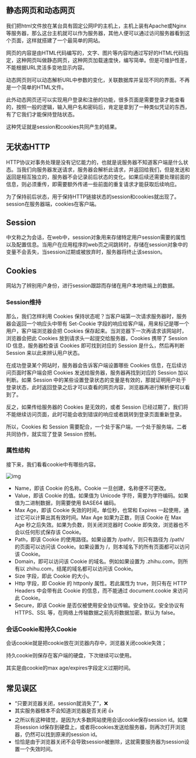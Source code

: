 ## 静态网页和动态网页

我们把html文件放在某台具有固定公网IP的主机上，主机上装有Apache或Nginx等服务器，那么这台主机就可以作为服务器，其他人便可以通过访问服务器看到这个页面，这样就搭建了一个最简单的网站。

网页的内容是由HTML代码编写的，文字、图片等内容均通过写好的HTML代码指定，这种网页叫做静态网页，这种网页加载速度快，编写简单。但是可维护性差，不能根据URL灵活多变地显示内容。

动态网页则可以动态解析URL中参数的变化，关联数据库并呈现不同的界面。不再是一个简单的HTML文件。

此外动态网页还可以实现用户登录和注册的功能，很多页面是需要登录才能查看的，按照一般的逻辑，输入用户名和密码后，肯定是拿到了一种类似凭证的东西，有了它我们才能保持登陆状态。

这种凭证就是session和cookies共同产生的结果。

## 无状态HTTP

HTTP协议对事务处理是没有记忆能力的，也就是说服务器不知道客户端是什么状态。当我们向服务器发送请求，服务器会解析此请求，并返回给我们，但是发送和返回是相互独立的，服务器不会记录前后状态的变化。如果后续还需要处理前面的信息，则必须重传，即需要额外传递一些前面的重复请求才能获取后续响应。

为了保持前后状态，用于保持HTTP链接状态的session和cookies就出现了。session在服务器端，cookies在客户端。

## Session

中文称之为会话，在web中，session对象用来存储特定用户session需要的属性以及配置信息。当用户在应用程序的web页之间跳转时，存储在session对象中的变量不会丢失，当session过期或被放弃时，服务器将终止该session。

## Cookies

网站为了辨别用户身份，进行session跟踪而存储在用户本地终端上的数据。

### Session维持

那么，我们怎样利用 Cookies 保持状态呢？当客户端第一次请求服务器时，服务器会返回一个响应头中带有 Set-Cookie 字段的响应给客户端，用来标记是哪一个用户，客户端浏览器会把 Cookies 保存起来。当浏览器下一次再请求该网站时，浏览器会把此 Cookies 放到请求头一起提交给服务器，Cookies 携带了 Session ID 信息，服务器检查该 Cookies 即可找到对应的 Session 是什么，然后再判断 Session 来以此来辨认用户状态。

在成功登录某个网站时，服务器会告诉客户端设置哪些 Cookies 信息，在后续访问页面时客户端会把 Cookies 发送给服务器，服务器再找到对应的 Session 加以判断。如果 Session 中的某些设置登录状态的变量是有效的，那就证明用户处于登录状态，此时返回登录之后才可以查看的网页内容，浏览器再进行解析便可以看到了。

反之，如果传给服务器的 Cookies 是无效的，或者 Session 已经过期了，我们将不能继续访问页面，此时可能会收到错误的响应或者跳转到登录页面重新登录。

所以，Cookies 和 Session 需要配合，一个处于客户端，一个处于服务端，二者共同协作，就实现了登录 Session 控制。

### 属性结构

接下来，我们看看cookie中有哪些内容。

![img](https://s0.lgstatic.com/i/image3/M01/6E/54/CgpOIF5fSryAMaivAANBRdQDiCI200.jpg)

- Name，即该 Cookie 的名称。Cookie 一旦创建，名称便不可更改。
- Value，即该 Cookie 的值。如果值为 Unicode 字符，需要为字符编码。如果值为二进制数据，则需要使用 BASE64 编码。
- Max Age，即该 Cookie 失效的时间，单位秒，也常和 Expires 一起使用，通过它可以计算出其有效时间。Max Age 如果为正数，则该 Cookie 在 Max Age 秒之后失效。如果为负数，则关闭浏览器时 Cookie 即失效，浏览器也不会以任何形式保存该 Cookie。
- Path，即该 Cookie 的使用路径。如果设置为 /path/，则只有路径为 /path/ 的页面可以访问该 Cookie。如果设置为 /，则本域名下的所有页面都可以访问该 Cookie。
- Domain，即可以访问该 Cookie 的域名。例如如果设置为 .zhihu.com，则所有以 zhihu.com，结尾的域名都可以访问该 Cookie。
- Size 字段，即此 Cookie 的大小。
- Http 字段，即 Cookie 的 httponly 属性。若此属性为 true，则只有在 HTTP Headers 中会带有此 Cookie 的信息，而不能通过 document.cookie 来访问此 Cookie。
- Secure，即该 Cookie 是否仅被使用安全协议传输。安全协议。安全协议有 HTTPS、SSL 等，在网络上传输数据之前先将数据加密。默认为 false。

### 会话Cookie和持久Cookie

会话cookie就是把cookie放在浏览器内存中，浏览器关闭cookie失效；

持久cookie则保存在客户端的硬盘，下次继续可以使用。

其实是由cookie的max age/expires字段定义过期时间。

## 常见误区

- “只要浏览器关闭，session就消失了”，❌
- 其实服务器根本不会知道浏览器是否关闭 :+1:
- 之所以有这种错觉，是因为大多数网站使用会话cookie保存session id。如果将session id保存到硬盘上，或者将cookies发送给服务器，则再次打开浏览器，仍然可以找到原来的session id。
- 恰恰是由于浏览器关闭不会导致session被删除，这就需要服务器为session设置一个失效时间。

